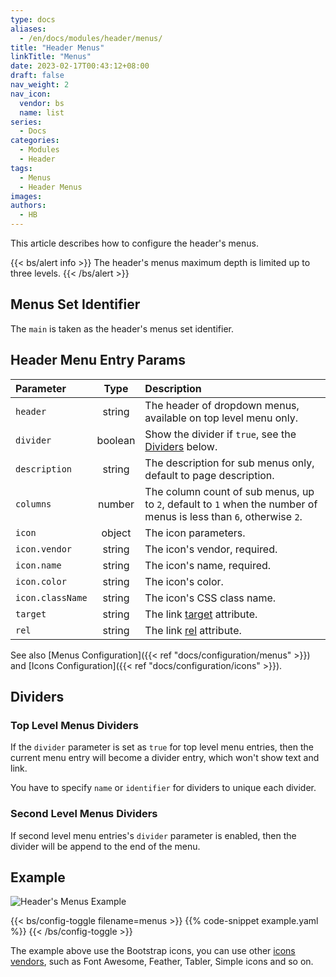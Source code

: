 ```yaml
---
type: docs
aliases:
  - /en/docs/modules/header/menus/
title: "Header Menus"
linkTitle: "Menus"
date: 2023-02-17T00:43:12+08:00
draft: false
nav_weight: 2
nav_icon:
  vendor: bs
  name: list
series:
  - Docs
categories:
  - Modules
  - Header
tags:
  - Menus
  - Header Menus
images:
authors:
  - HB
---
```


This article describes how to configure the header's menus.

<!--more-->

{{< bs/alert info >}}
The header's menus maximum depth is limited up to three levels.
{{< /bs/alert >}}

## Menus Set Identifier

The `main` is taken as the header's menus set identifier.

## Header Menu Entry Params

| Parameter        |  Type   | Description                                                                                                        |
| :--------------- | :-----: | :----------------------------------------------------------------------------------------------------------------- |
| `header`         | string  | The header of dropdown menus, available on top level menu only.                                                    |
| `divider`        | boolean | Show the divider if `true`, see the [Dividers](#dividers) below.                                                   |
| `description`    | string  | The description for sub menus only, default to page description.                                                   |
| `columns`        | number  | The column count of sub menus, up to `2`, default to `1` when the number of menus is less than `6`, otherwise `2`. |
| `icon`           | object  | The icon parameters.                                                                                               |
| `icon.vendor`    | string  | The icon's vendor, required.                                                                                       |
| `icon.name`      | string  | The icon's name, required.                                                                                         |
| `icon.color`     | string  | The icon's color.                                                                                                  |
| `icon.className` | string  | The icon's CSS class name.                                                                                         |
| `target` | string | The link [target](https://developer.mozilla.org/en-US/docs/Web/HTML/Element/a#target) attribute. |
| `rel` | string | The link [rel](https://developer.mozilla.org/en-US/docs/Web/HTML/Attributes/rel) attribute. |

See also [Menus Configuration]({{< ref "docs/configuration/menus" >}}) and [Icons Configuration]({{< ref "docs/configuration/icons" >}}).

## Dividers

### Top Level Menus Dividers

If the `divider` parameter is set as `true` for top level menu entries, then the current menu entry will become a divider entry, which won't show text and link.

You have to specify `name` or `identifier` for dividers to unique each divider.

### Second Level Menus Dividers

If second level menu entries's `divider` parameter is enabled, then the divider will be append to the end of the menu.

## Example

![Header's Menus Example](example.png)

{{< bs/config-toggle filename=menus >}}
{{% code-snippet example.yaml %}}
{{< /bs/config-toggle >}}

The example above use the Bootstrap icons, you can use other [icons vendors](https://hugomods.com/en/icons), such as Font Awesome, Feather, Tabler, Simple icons and so on.
